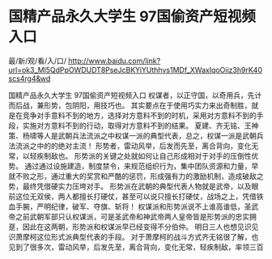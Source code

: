 # 国精产品永久大学生 97国偷资产短视频入口

最/新/观/看/入/口/ http://www.baidu.com/link?url=ok3_Ml5QdPpOWDUDT8PseJcBKYiYUthhvs1MDf_XWaxIqoOiiz3h9rK40scs4rg4&wd


国精产品永久大学生 97国偷资产短视频入口
权谋者，以正守国，以奇用兵，先计而后战，兼形势，包阴阳，用技巧也。
    其实要点在于使用巧实力来出奇制胜，就是在竞争对手意料不到的地方，选择对方意料不到的时机，采用对方意料不到的手段，实施对方意料不到的行动，取得对方意料不到的结果。
    夏建、齐无铭、王神策、杨啸等人是武朝兵法流派之中权谋一派的典型代表，总之，权谋一派是武朝兵法流派之中的的绝对主流！
    形势者，雷动风举，后发而先至，离合背向，变化无常，以轻疾制敌也。
    形势派的关键之处就如何让自己形成相对于对手的压倒性优势。
    通过通过设施建造，制度禁令，来规范组织行为，集中团队资源和力量，早就不败之形，通过重大的奖赏和严酷的惩罚，形成强有力的激励机制，造成破敌之势，最终凭借硬实力压垮对手。
    形势派在武朝的典型代表人物就是武帝，以及眼前这位无双侯，两人都擅长打硬仗，甚至可以说只擅长打硬仗，战场之上，凭借铁血手腕，严明纪律，破军、夺旗、斩将！
    权谋派和形势派说不上谁高谁低，圣武帝之前武朝军部只认权谋派，可是圣武帝和神武帝两人皇帝皆是形势派的忠实拥趸，因此在这两朝，形势派和权谋派早已经变得不分伯仲。
    明日三人也想见识见识萧摩柯这位形式派典型代表的手段。
    对于萧摩柯的战斗方式齐无铭很了解，也见到了很多次，雷动风举，后发先至，离合背向，变化无常，轻疾制敌，率领三百
